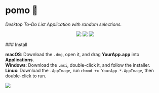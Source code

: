 # pomo 🍅
*Desktop To-Do List Application with random selections.*



<p align="center">
  <a href="https://github.com/robtzou/pomo/releases/latest/pomo"><img src="https://img.shields.io/badge/macOS-Download-blue?style=for-the-badge"></a>
  <a href="https://github.com/robtzou/pomo/releases/latest/download/<YourApp>-x64.msi"><img src="https://img.shields.io/badge/Windows-Download-blue?style=for-the-badge"></a>
  <a href="https://github.com/robtzou/pomo/releases/latest/download/<YourApp>-x86_64.AppImage"><img src="https://img.shields.io/badge/Linux-Download-blue?style=for-the-badge"></a>
</p>
### Install

**macOS**: Download the `.dmg`, open it, and drag **YourApp.app** into **Applications**.  
**Windows**: Download the `.msi`, double-click it, and follow the installer.  
**Linux**: Download the `.AppImage`, run `chmod +x YourApp-*.AppImage`, then double-click to run.

<p>
  <a href="https://github.com/robtzou/pomo/releases/latest/download/<YourApp>-x86_64.AppImage"><img src="https://img.shields.io/github/downloads/robtzou/pomo/total?style=for-the-badge"></a>
</p>
